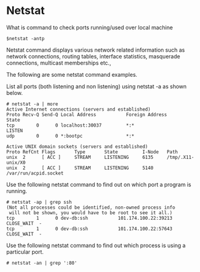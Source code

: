# Netstat

What is command to check ports runnin­g/used over local machine

```
$netstat -antp
```

Netstat command displays various network related information such as network connections, routing tables, interface statistics, masquerade connections, multicast memberships etc.,

The following are some netstat command examples.

List all ports (both listening and non listening) using netstat -a as shown below.

```
# netstat -a | more
Active Internet connections (servers and established)
Proto Recv-Q Send-Q Local Address           Foreign Address         State
tcp        0      0 localhost:30037         *:*                     LISTEN
udp        0      0 *:bootpc                *:*                                

Active UNIX domain sockets (servers and established)
Proto RefCnt Flags       Type       State         I-Node   Path
unix  2      [ ACC ]     STREAM     LISTENING     6135     /tmp/.X11-unix/X0
unix  2      [ ACC ]     STREAM     LISTENING     5140     /var/run/acpid.socket
```

Use the following netstat command to find out on which port a program is running.

```
# netstat -ap | grep ssh
(Not all processes could be identified, non-owned process info
 will not be shown, you would have to be root to see it all.)
tcp        1      0 dev-db:ssh           101.174.100.22:39213        CLOSE_WAIT  -
tcp        1      0 dev-db:ssh           101.174.100.22:57643        CLOSE_WAIT  -
```

Use the following netstat command to find out which process is using a particular port.

```
# netstat -an | grep ':80'
```